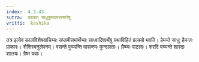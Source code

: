 ```yaml
---
index:  4.3.43
sutra:  कालात् साधुपुष्प्यत्पच्यमानेषु
vritti:  kashika 
---
```


तत्र इत्येव कालविशेषवाचिभ्यः सप्तमीसमार्थेभ्यः साध्वादिष्वर्थेषु यथाविहितं प्रत्ययो भवति। हेमन्ते साधुः हैमन्तः प्राकारः। शैशिरमनुलेपनम्। वसन्ते पुष्प्यन्ति वासन्त्यः कुन्दलताः। ग्रैष्म्यः पाटलाः। शरदि पच्यन्ते शारदाः शालयः। ग्रैष्म यवाः।

